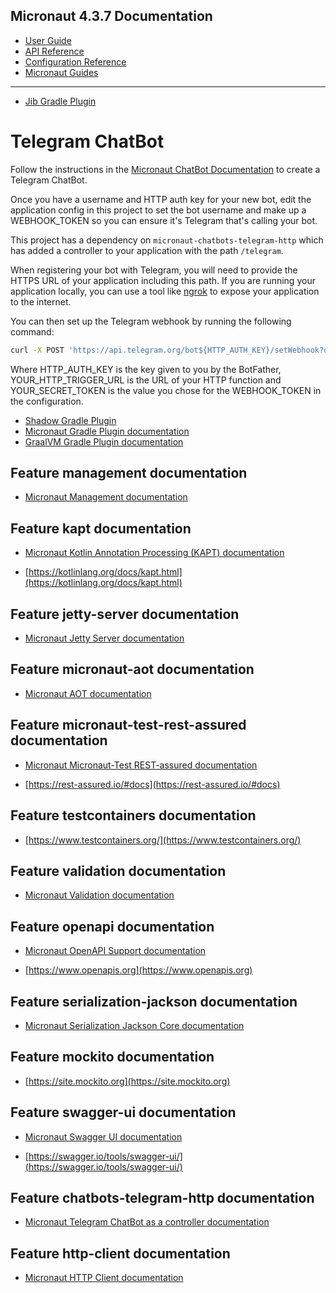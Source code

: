 ## Micronaut 4.3.7 Documentation

- [User Guide](https://docs.micronaut.io/4.3.7/guide/index.html)
- [API Reference](https://docs.micronaut.io/4.3.7/api/index.html)
- [Configuration Reference](https://docs.micronaut.io/4.3.7/guide/configurationreference.html)
- [Micronaut Guides](https://guides.micronaut.io/index.html)
---

- [Jib Gradle Plugin](https://plugins.gradle.org/plugin/com.google.cloud.tools.jib)
# Telegram ChatBot

Follow the instructions in the [Micronaut ChatBot Documentation](https://micronaut-projects.github.io/micronaut-chatbots/latest/guide/) to create a Telegram ChatBot.

Once you have a username and HTTP auth key for your new bot, edit the application config in this project to set the bot username and make up a WEBHOOK_TOKEN so you can ensure it's Telegram that's calling your bot.

This project has a dependency on `micronaut-chatbots-telegram-http` which has added a controller to your application with the path `/telegram`.

When registering your bot with Telegram, you will need to provide the HTTPS URL of your application including this path.
If you are running your application locally, you can use a tool like [ngrok](https://ngrok.com/) to expose your application to the internet.

You can then set up the Telegram webhook by running the following command:

```bash
curl -X POST 'https://api.telegram.org/bot${HTTP_AUTH_KEY}/setWebhook?url=${YOUR_HTTP_TRIGGER_URL}&secret_token=${YOUR_SECRET_TOKEN}'
```

Where HTTP_AUTH_KEY is the key given to you by the BotFather, YOUR_HTTP_TRIGGER_URL is the URL of your HTTP function and YOUR_SECRET_TOKEN is the value you chose for the WEBHOOK_TOKEN in the configuration.


- [Shadow Gradle Plugin](https://plugins.gradle.org/plugin/com.github.johnrengelman.shadow)
- [Micronaut Gradle Plugin documentation](https://micronaut-projects.github.io/micronaut-gradle-plugin/latest/)
- [GraalVM Gradle Plugin documentation](https://graalvm.github.io/native-build-tools/latest/gradle-plugin.html)
## Feature management documentation

- [Micronaut Management documentation](https://docs.micronaut.io/latest/guide/index.html#management)


## Feature kapt documentation

- [Micronaut Kotlin Annotation Processing (KAPT) documentation](https://docs.micronaut.io/snapshot/guide/#kapt)

- [https://kotlinlang.org/docs/kapt.html](https://kotlinlang.org/docs/kapt.html)


## Feature jetty-server documentation

- [Micronaut Jetty Server documentation](https://micronaut-projects.github.io/micronaut-servlet/1.0.x/guide/index.html#jetty)


## Feature micronaut-aot documentation

- [Micronaut AOT documentation](https://micronaut-projects.github.io/micronaut-aot/latest/guide/)


## Feature micronaut-test-rest-assured documentation

- [Micronaut Micronaut-Test REST-assured documentation](https://micronaut-projects.github.io/micronaut-test/latest/guide/#restAssured)

- [https://rest-assured.io/#docs](https://rest-assured.io/#docs)


## Feature testcontainers documentation

- [https://www.testcontainers.org/](https://www.testcontainers.org/)


## Feature validation documentation

- [Micronaut Validation documentation](https://micronaut-projects.github.io/micronaut-validation/latest/guide/)


## Feature openapi documentation

- [Micronaut OpenAPI Support documentation](https://micronaut-projects.github.io/micronaut-openapi/latest/guide/index.html)

- [https://www.openapis.org](https://www.openapis.org)


## Feature serialization-jackson documentation

- [Micronaut Serialization Jackson Core documentation](https://micronaut-projects.github.io/micronaut-serialization/latest/guide/)


## Feature mockito documentation

- [https://site.mockito.org](https://site.mockito.org)


## Feature swagger-ui documentation

- [Micronaut Swagger UI documentation](https://micronaut-projects.github.io/micronaut-openapi/latest/guide/index.html)

- [https://swagger.io/tools/swagger-ui/](https://swagger.io/tools/swagger-ui/)


## Feature chatbots-telegram-http documentation

- [Micronaut Telegram ChatBot as a controller documentation](https://micronaut-projects.github.io/micronaut-chatbots/latest/guide/)


## Feature http-client documentation

- [Micronaut HTTP Client documentation](https://docs.micronaut.io/latest/guide/index.html#nettyHttpClient)


